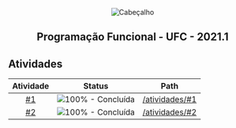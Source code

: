 <p align="center">
  <img src="https://i.imgur.com/5SjnBMR.png" align="center" alt="Cabeçalho" />
  <h2 align="center">Programação Funcional - UFC - 2021.1</h2>
</p>

## Atividades

Atividade | Status | Path
:------:|:------:|:------:
[#1](/atividades/#1) | ![100% - Concluída](https://img.shields.io/badge/-100%25-green) | [/atividades/#1](/atividades/#1)
[#2](/atividades/#2) | ![100% - Concluída](https://img.shields.io/badge/-100%25-green) | [/atividades/#2](/atividades/#2d)
